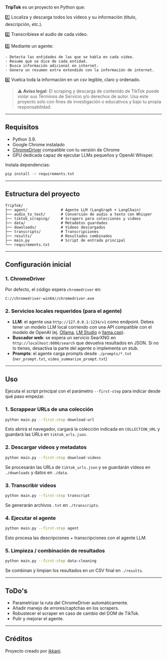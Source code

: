 **TripTok** es un proyecto en Python que:

1️⃣ Localiza y descarga todos los vídeos y su información (título, descripción, etc.).

2️⃣ Transcribiese el audio de cada video.

3️⃣ Mediante un agente:

	- Detecta las entidades de las que se habla en cada video.
	- Resume qué se dice de cada entidad.
	- Busca información adicional en internet.
	- Genera un resumen extra extendido con la información de internet.

4️⃣ Vuelca toda la información en un csv legible, claro y ordenado.

> ⚠️ **Aviso legal**: El scraping y descarga de contenido de TikTok puede violar sus Términos de Servicio y/o derechos de autor. Usa este proyecto solo con fines de investigación o educativos y bajo tu propia responsabilidad.

---

## Requisitos

* Python 3.9.
* Google Chrome instalado
* [ChromeDriver](https://chromedriver.chromium.org/) compatible con tu versión de Chrome
* GPU dedicada capaz de ejecutar LLMs pequeños y OpenAI Whisper.

Instala dependencias:

```bash
pip install -r requirements.txt
```

---

## Estructura del proyecto

```
TripTok/
├── agent/               # Agente LLM (LangGraph + LangChain)
├── audio_to_text/       # Conversión de audio a texto con Whisper
├── tiktok_scraping/     # Scrapers para colecciones y videos
├── data/                # Metadatos guardados
├── downloads/           # Videos descargados
├── transcripts/         # Transcripciones
├── results/             # Resultados combinados
├── main.py              # Script de entrada principal
└── requirements.txt
```

---

## Configuración inicial

### 1. ChromeDriver

Por defecto, el código espera `chromedriver` en:

```
C://chromedriver-win64//chromedriver.exe
```

### 2. Servicios locales requeridos (para el agente)

* **LLM**: el agente usa `http://127.0.0.1:1234/v1` como endpoint. Debes tener un modelo LLM local corriendo con una API compatible con el modelo de OpenAI (ej. [Ollama](https://ollama.ai), [LM Studio](https://lmstudio.ai) o [llama.cpp](https://github.com/ggml-org/llama.cpp)).
* **Buscador web**: se espera un servicio SearXNG en `http://localhost:8080/search` que devuelva resultados en JSON. Si no lo tienes, desactiva la parte del agente o implementa un stub.
* **Prompts**: el agente carga prompts desde `./prompts/*.txt` (`ner_prompt.txt`, `video_summarize_prompt.txt`)

---

## Uso

Ejecuta el script principal con el parámetro `--first-step` para indicar desde qué paso empezar.

### 1. Scrappear URLs de una colección

```bash
python main.py --first-step download-url
```

Esto abrirá el navegador, cargará la colección indicada en `COLLECTION_URL` y guardará las URLs en `tiktok_urls.json`.

### 2. Descargar videos y metadatos

```bash
python main.py --first-step download-videos
```

Se procesarán las URLs de `tiktok_urls.json` y se guardarán videos en `./downloads` y datos en `./data`.

### 3. Transcribir videos

```bash
python main.py --first-step transcript
```

Se generarán archivos `.txt` en `./transcripts`.

### 4. Ejecutar el agente

```bash
python main.py --first-step agent
```

Esto procesa las descripciones + transcripciones con el agente LLM.

### 5. Limpieza / combinación de resultados

```bash
python main.py --first-step data-cleaning
```

Se combinan y limpian los resultados en un CSV final en `./results`.

---

## ToDo's

* Parametrizar la ruta del ChromeDriver automáticamente.
* Añadir manejo de errores/captchas en los scrapers.
* Robustecer el scraper en caso de cambio del DOM de TikTok.
* Pulir y mejorar el agente.

---

## Créditos

Proyecto creado por [ikkani](https://github.com/ikkani).
